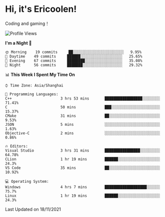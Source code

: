 # Hi, it's Ericoolen!
Coding and gaming！

<!--START_SECTION:waka-->
![Profile Views](http://img.shields.io/badge/Profile%20Views-0-blue)

**I'm a Night 🦉** 

```text
🌞 Morning    19 commits     ██░░░░░░░░░░░░░░░░░░░░░░░   9.95% 
🌆 Daytime    49 commits     ██████░░░░░░░░░░░░░░░░░░░   25.65% 
🌃 Evening    67 commits     ████████░░░░░░░░░░░░░░░░░   35.08% 
🌙 Night      56 commits     ███████░░░░░░░░░░░░░░░░░░   29.32%

```


📊 **This Week I Spent My Time On** 

```text
⌚︎ Time Zone: Asia/Shanghai

💬 Programming Languages: 
C++                      3 hrs 53 mins       █████████████████░░░░░░░░   71.41% 
C                        50 mins             ███░░░░░░░░░░░░░░░░░░░░░░   15.37% 
CMake                    31 mins             ██░░░░░░░░░░░░░░░░░░░░░░░   9.53% 
JSON                     5 mins              ░░░░░░░░░░░░░░░░░░░░░░░░░   1.63% 
Objective-C              2 mins              ░░░░░░░░░░░░░░░░░░░░░░░░░   0.86%

🔥 Editors: 
Visual Studio            3 hrs 31 mins       ████████████████░░░░░░░░░   64.78% 
CLion                    1 hr 19 mins        ██████░░░░░░░░░░░░░░░░░░░   24.3% 
VS Code                  35 mins             ██░░░░░░░░░░░░░░░░░░░░░░░   10.92%

💻 Operating System: 
Windows                  4 hrs 7 mins        ███████████████████░░░░░░   75.7% 
Linux                    1 hr 19 mins        ██████░░░░░░░░░░░░░░░░░░░   24.3%

```


 Last Updated on 18/11/2021
<!--END_SECTION:waka-->

